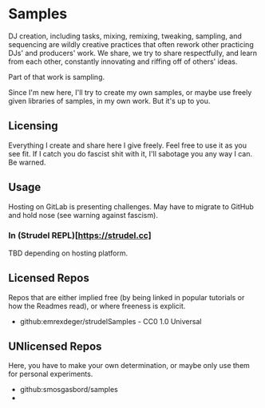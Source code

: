 # Samples
DJ creation, including tasks, mixing, remixing, tweaking, sampling, and sequencing are wildly creative practices that often rework other practicing DJs' and producers' work. We share, we try to share respectfully, and learn from each other, constantly innovating and riffing off of others' ideas.

Part of that work is sampling.

Since I'm new here, I'll try to create my own samples, or maybe use freely given libraries of samples, in my own work. But it's up to you.

## Licensing
Everything I create and share here I give freely. Feel free to use it as you see fit. If I catch you do fascist shit with it, I'll sabotage you any way I can. Be warned.

## Usage
Hosting on GitLab is presenting challenges. May have to migrate to GitHub and hold nose (see warning against fascism).

### In (Strudel REPL)[https://strudel.cc]
TBD depending on hosting platform. 

## Licensed Repos
Repos that are either implied free (by being linked in popular tutorials or how the Readmes read), or where freeness is explicit.
- github:emrexdeger/strudelSamples  - CC0 1.0 Universal
  

## UNlicensed Repos
Here, you have to make your own determination, or maybe only use them for personal experiments.
- github:smosgasbord/samples
- 
